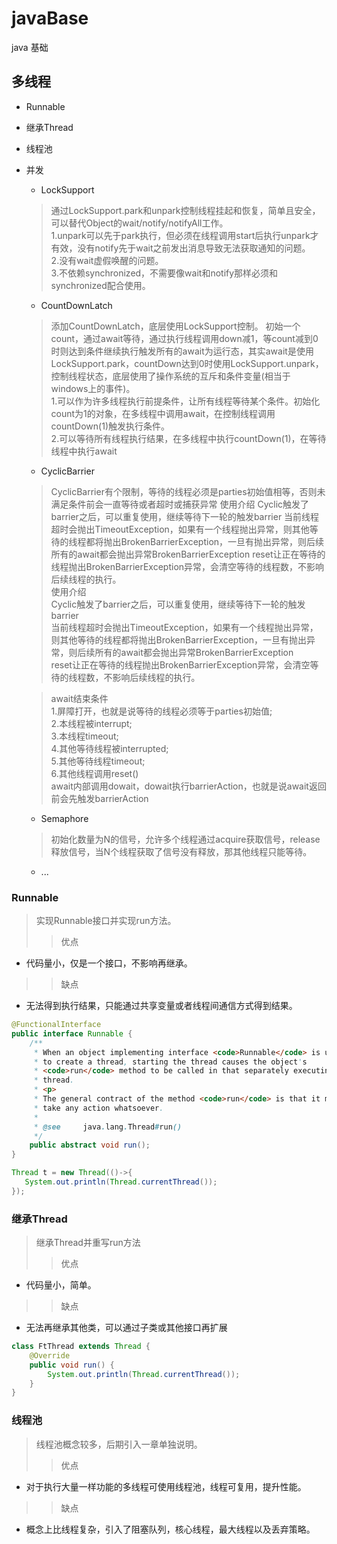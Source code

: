 # javaBase
java 基础

## 多线程
* Runnable
* 继承Thread
* 线程池
* 并发
    * LockSupport  
    > 通过LockSupport.park和unpark控制线程挂起和恢复，简单且安全，可以替代Object的wait/notify/notifyAll工作。  
    1.unpark可以先于park执行，但必须在线程调用start后执行unpark才有效，没有notify先于wait之前发出消息导致无法获取通知的问题。  
    2.没有wait虚假唤醒的问题。  
    3.不依赖synchronized，不需要像wait和notify那样必须和synchronized配合使用。  

    * CountDownLatch  
    > 添加CountDownLatch，底层使用LockSupport控制。 初始一个count，通过await等待，通过执行线程调用down减1，等count减到0时则达到条件继续执行触发所有的await为运行态，其实await是使用LockSupport.park，countDown达到0时使用LockSupport.unpark，控制线程状态，底层使用了操作系统的互斥和条件变量(相当于windows上的事件)。  
    1.可以作为许多线程执行前提条件，让所有线程等待某个条件。初始化count为1的对象，在多线程中调用await，在控制线程调用countDown(1)触发执行条件。  
    2.可以等待所有线程执行结果，在多线程中执行countDown(1)，在等待线程中执行await  
    
    * CyclicBarrier  
    > CyclicBarrier有个限制，等待的线程必须是parties初始值相等，否则未满足条件前会一直等待或者超时或捕获异常 使用介绍 Cyclic触发了barrier之后，可以重复使用，继续等待下一轮的触发barrier 当前线程超时会抛出TimeoutException，如果有一个线程抛出异常，则其他等待的线程都将抛出BrokenBarrierException，一旦有抛出异常，则后续所有的await都会抛出异常BrokenBarrierException reset让正在等待的线程抛出BrokenBarrierException异常，会清空等待的线程数，不影响后续线程的执行。  
      使用介绍  
      Cyclic触发了barrier之后，可以重复使用，继续等待下一轮的触发barrier  
      当前线程超时会抛出TimeoutException，如果有一个线程抛出异常，则其他等待的线程都将抛出BrokenBarrierException，一旦有抛出异常，则后续所有的await都会抛出异常BrokenBarrierException  
      reset让正在等待的线程抛出BrokenBarrierException异常，会清空等待的线程数，不影响后续线程的执行。  
      
     > await结束条件  
      1.屏障打开，也就是说等待的线程必须等于parties初始值;  
      2.本线程被interrupt;  
      3.本线程timeout;  
      4.其他等待线程被interrupted;  
      5.其他等待线程timeout;  
      6.其他线程调用reset()  
      await内部调用dowait，dowait执行barrierAction，也就是说await返回前会先触发barrierAction  
      
    * Semaphore  
    > 初始化数量为N的信号，允许多个线程通过acquire获取信号，release释放信号，当N个线程获取了信号没有释放，那其他线程只能等待。
    * ...  

### Runnable
> 实现Runnable接口并实现run方法。
>> 优点
* 代码量小，仅是一个接口，不影响再继承。
>> 缺点
* 无法得到执行结果，只能通过共享变量或者线程间通信方式得到结果。
```java
@FunctionalInterface
public interface Runnable {
    /**
     * When an object implementing interface <code>Runnable</code> is used
     * to create a thread, starting the thread causes the object's
     * <code>run</code> method to be called in that separately executing
     * thread.
     * <p>
     * The general contract of the method <code>run</code> is that it may
     * take any action whatsoever.
     *
     * @see     java.lang.Thread#run()
     */
    public abstract void run();
}

Thread t = new Thread(()->{
   System.out.println(Thread.currentThread());
});
```
### 继承Thread
> 继承Thread并重写run方法
>> 优点
* 代码量小，简单。
>> 缺点
* 无法再继承其他类，可以通过子类或其他接口再扩展
```java
class FtThread extends Thread {
    @Override
    public void run() {
        System.out.println(Thread.currentThread());
    }    
}
```

### 线程池
> 线程池概念较多，后期引入一章单独说明。
>> 优点
* 对于执行大量一样功能的多线程可使用线程池，线程可复用，提升性能。
>> 缺点
* 概念上比线程复杂，引入了阻塞队列，核心线程，最大线程以及丢弃策略。

